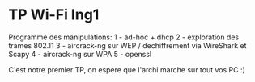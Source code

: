# TP Wi-Fi Ing1

Programme des manipulations:
1 - ad-hoc + dhcp
2 - exploration des trames 802.11
3 - aircrack-ng sur WEP / dechiffrement via WireShark et Scapy
4 - aircrack-ng sur WPA
5 - openssl

C'est notre premier TP, on espere que l'archi marche sur tout vos PC :)

